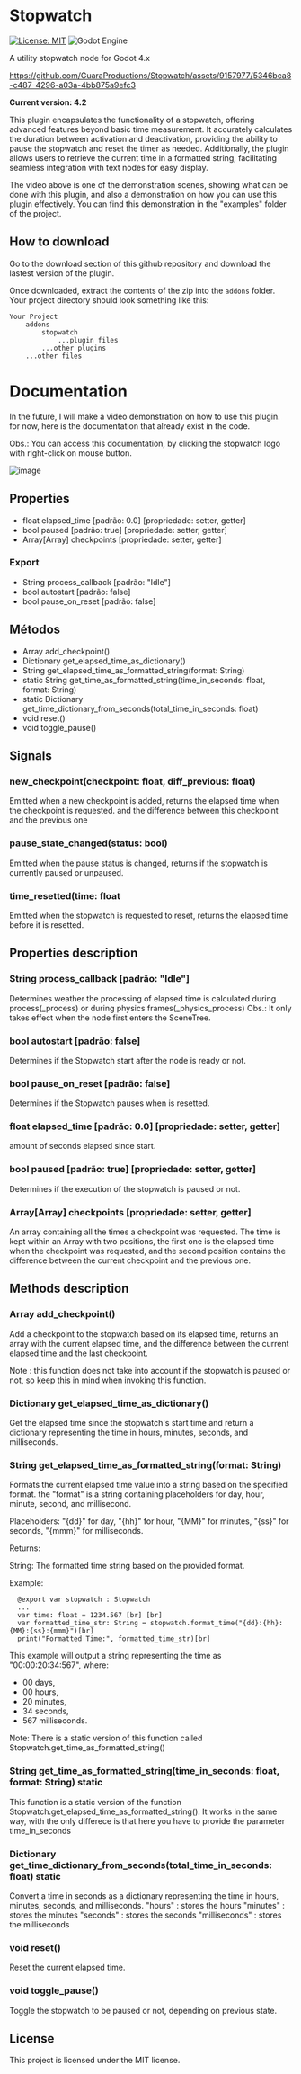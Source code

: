 # Stopwatch
[![License: MIT](https://img.shields.io/badge/License-MIT-yellow.svg)](https://opensource.org/licenses/MIT)
![Godot Engine](https://img.shields.io/badge/GODOT-%23FFFFFF.svg?style=for-the-badge&logo=godot-engine)

A utility stopwatch node for Godot 4.x

https://github.com/GuaraProductions/Stopwatch/assets/9157977/5346bca8-c487-4296-a03a-4bb875a9efc3

**Current version: 4.2**

This plugin encapsulates the functionality of a stopwatch, offering advanced features beyond basic time measurement. It accurately calculates the duration between activation and deactivation, providing the ability to pause the stopwatch and reset the timer as needed. Additionally, the plugin allows users to retrieve the current time in a formatted string, facilitating seamless integration with text nodes for easy display.

The video above is one of the demonstration scenes, showing what can be done with this plugin, and also a demonstration on how you can use this plugin effectively. You can find this demonstration in the "examples" folder of the project.

## How to download

Go to the download section of this github repository and download the lastest version of the plugin. 

Once downloaded, extract the contents of the zip into the ```addons``` folder. Your project directory should look something like this:

```
Your Project
    addons
        stopwatch
            ...plugin files
        ...other plugins
    ...other files
```

# Documentation

In the future, I will make a video demonstration on how to use this plugin. for now, here is the documentation that already exist in the code.

Obs.: You can access this documentation, by clicking the stopwatch logo with right-click on mouse button.

![image](https://github.com/GuaraProductions/Stopwatch/assets/9157977/0fa3a20a-8f0c-4d0a-a4ef-47c555abd8e8)

## Properties

 - float elapsed_time [padrão: 0.0] [propriedade: setter, getter]
 - bool paused [padrão: true] [propriedade: setter, getter]
 - Array[Array] checkpoints [propriedade: setter, getter]

### Export

 - String process_callback [padrão: "Idle"]
 - bool autostart [padrão: false]
 - bool pause_on_reset [padrão: false]

## Métodos

 - Array add_checkpoint()
 - Dictionary get_elapsed_time_as_dictionary()
 - String get_elapsed_time_as_formatted_string(format: String)
 - static String get_time_as_formatted_string(time_in_seconds: float, format: String)
 - static Dictionary get_time_dictionary_from_seconds(total_time_in_seconds: float)
 - void reset()
 - void toggle_pause()

## Signals

### new_checkpoint(checkpoint: float, diff_previous: float)

Emitted when a new checkpoint is added, returns the elapsed time when the checkpoint is requested. and the difference between this checkpoint and the previous one

### pause_state_changed(status: bool)

Emitted when the pause status is changed, returns if the stopwatch is currently paused or unpaused.

### time_resetted(time: float

Emitted when the stopwatch is requested to reset, returns the elapsed time before it is resetted.


## Properties description

### String process_callback [padrão: "Idle"]

Determines weather the processing of elapsed time is calculated during process(_process) or during physics frames(_physics_process) Obs.: It only takes effect when the node first enters the SceneTree.


### bool autostart [padrão: false]

Determines if the Stopwatch start after the node is ready or not.


### bool pause_on_reset [padrão: false]

Determines if the Stopwatch pauses when is resetted.


### float elapsed_time [padrão: 0.0] [propriedade: setter, getter]

amount of seconds elapsed since start.


### bool paused [padrão: true] [propriedade: setter, getter]

Determines if the execution of the stopwatch is paused or not.


### Array[Array] checkpoints [propriedade: setter, getter]

An array containing all the times a checkpoint was requested. The time is kept within an Array with two positions, the first one is the elapsed time when the checkpoint was requested, and the second position contains the difference between the current checkpoint and the previous one.


## Methods description

### Array add_checkpoint()

Add a checkpoint to the stopwatch based on its elapsed time, returns an array with the current elapsed time, and the difference between the current elapsed time and the last checkpoint. 
 
Note : this function does not take into account if the stopwatch is paused or not, so keep this in mind when invoking this function.


### Dictionary get_elapsed_time_as_dictionary()

Get the elapsed time since the stopwatch's start time and return a dictionary representing the time in hours, minutes, seconds, and milliseconds.


### String get_elapsed_time_as_formatted_string(format: String)

Formats the current elapsed time value into a string based on the specified format. the "format" is a string containing placeholders for day, hour, minute, second, and millisecond.
 
Placeholders: "{dd}" for day, "{hh}" for hour, "{MM}" for minutes, "{ss}" for seconds, "{mmm}" for milliseconds.
 
Returns:
 
String: The formatted time string based on the provided format.
 
Example:

```gdscript
  @export var stopwatch : Stopwatch
  ...
  var time: float = 1234.567 [br] [br]
  var formatted_time_str: String = stopwatch.format_time("{dd}:{hh}:{MM}:{ss}:{mmm}")[br]
  print("Formatted Time:", formatted_time_str)[br]
```
This example will output a string representing the time as "00:00:20:34:567", where:
 
- 00 days,
- 00 hours,
- 20 minutes,
- 34 seconds,
- 567 milliseconds. 
 
Note: There is a static version of this function called Stopwatch.get_time_as_formatted_string()

### String get_time_as_formatted_string(time_in_seconds: float, format: String) static

This function is a static version of the function Stopwatch.get_elapsed_time_as_formatted_string(). It works in the same way, with the only differece is that here you have to provide the parameter time_in_seconds

### Dictionary get_time_dictionary_from_seconds(total_time_in_seconds: float) static

Convert a time in seconds as a dictionary representing the time in hours, minutes, seconds, and milliseconds. 
"hours" : stores the hours 
"minutes" : stores the minutes 
"seconds" : stores the seconds 
"milliseconds" : stores the milliseconds

### void reset()

Reset the current elapsed time.

### void toggle_pause()

Toggle the stopwatch to be paused or not, depending on previous state.

## License

This project is licensed under the MIT license.
